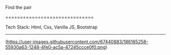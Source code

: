 Find the pair

==============================

Tech Stack: Html, Css, Vanilla JS, Bootstrap

------------------------------

(https://user-images.githubusercontent.com/67440883/186165258-55930a63-1248-4fe0-ac5a-47245ccce0f0.png)
